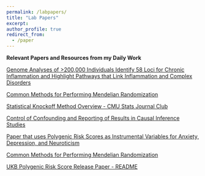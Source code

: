 ```yaml
---
permalink: /labpapers/
title: "Lab Papers"
excerpt: 
author_profile: true
redirect_from: 
  - /paper
---
```


**Relevant Papers and Resources from my Daily Work**

[Genome Analyses of >200,000 Individuals Identify 58 Loci for Chronic Inflammation and Highlight Pathways that Link Inflammation and Complex Disorders](https://www.cell.com/ajhg/fulltext/S0002-9297(18)30320-3#%20)

[Common Methods for Performing Mendelian Randomization](https://www.frontiersin.org/articles/10.3389/fcvm.2018.00051/full)

[Statistical Knockoff Method Overview - CMU Stats Journal Club](https://www.stat.cmu.edu/~ryantibs/journalclub/knockoff.pdf)

[Control of Confounding and Reporting of Results in Causal Inference Studies](https://www.atsjournals.org/doi/epdf/10.1513/AnnalsATS.201808-564PS)

[Paper that uses Polygenic Risk Scores as Instrumental Variables for Anxiety, Depression, and Neuroticism](https://molecularbrain.biomedcentral.com/articles/10.1186/s13041-022-00954-3)

[Common Methods for Performing Mendelian Randomization](https://www.frontiersin.org/articles/10.3389/fcvm.2018.00051/full)

[UKB Polygenic Risk Score Release Paper - README](https://biobank.ctsu.ox.ac.uk/crystal/ukb/docs/PRS_Release_README.pdf)





